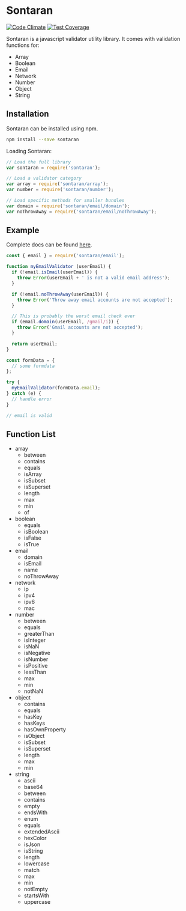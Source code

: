 # Sontaran

[![Code Climate](https://codeclimate.com/github/Barry127/sontaran/badges/gpa.svg)](https://codeclimate.com/github/Barry127/sontaran)
[![Test Coverage](https://codeclimate.com/github/Barry127/sontaran/badges/coverage.svg)](https://codeclimate.com/github/Barry127/sontaran/coverage)

Sontaran is a javascript validator utility library. It comes with validation functions for:

* Array
* Boolean
* Email
* Network
* Number
* Object
* String

## Installation

Sontaran can be installed using npm.

```bash
npm install --save sontaran
```

Loading Sontaran:

```javascript
// Load the full library
var sontaran = require('sontaran');

// Load a validator category
var array = require('sontaran/array');
var number = require('sontaran/number');

// Load specific methods for smaller bundles
var domain = require('sontaran/email/domain');
var noThrowAway = require('sontaran/email/noThrowAway');
```

## Example

Complete docs can be found [here](https://barry127.github.io/sontaran/).

```javascript
const { email } = require('sontaran/email');

function myEmailValidator (userEmail) {
  if (!email.isEmail(userEmail)) {
    throw Error(userEmail + ' is not a valid email address');
  }

  if (!email.noThrowAway(userEmail)) {
    throw Error('Throw away email accounts are not accepted');
  }

  // This is probably the worst email check ever
  if (email.domain(userEmail, /gmail/i)) {
    throw Error('Gmail accounts are not accepted');
  }

  return userEmail;
}

const formData = {
  // some formdata
};

try {
  myEmailValidator(formData.email);
} catch (e) {
  // handle error
}

// email is valid
```

## Function List

* array
  * between
  * contains
  * equals
  * isArray
  * isSubset
  * isSuperset
  * length
  * max
  * min
  * of
* boolean
  * equals
  * isBoolean
  * isFalse
  * isTrue
* email
  * domain
  * isEmail
  * name
  * noThrowAway
* network
  * ip
  * ipv4
  * ipv6
  * mac
* number
  * between
  * equals
  * greaterThan
  * isInteger
  * isNaN
  * isNegative
  * isNumber
  * isPositive
  * lessThan
  * max
  * min
  * notNaN
* object
  * contains
  * equals
  * hasKey
  * hasKeys
  * hasOwnProperty
  * isObject
  * isSubset
  * isSuperset
  * length
  * max
  * min
* string
  * ascii
  * base64
  * between
  * contains
  * empty
  * endsWith
  * enum
  * equals
  * extendedAscii
  * hexColor
  * isJson
  * isString
  * length
  * lowercase
  * match
  * max
  * min
  * notEmpty
  * startsWith
  * uppercase
